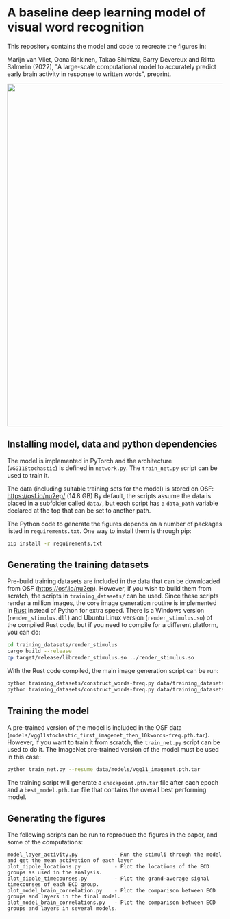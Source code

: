 # A baseline deep learning model of visual word recognition

This repository contains the model and code to recreate the figures in:

Marijn van Vliet, Oona Rinkinen, Takao Shimizu, Barry Devereux and Riitta Salmelin (2022), "A large-scale computational model to accurately predict early brain activity in response to written words", preprint.

<img src="figures/results.png" width="800">


## Installing model, data and python dependencies

The model is implemented in PyTorch and the architecture (`VGG11Stochastic`) is defined in `network.py`. The `train_net.py` script can be used to train it.

The data (including suitable training sets for the model) is stored on OSF: https://osf.io/nu2ep/ (14.8 GB)
By default, the scripts assume the data is placed in a subfolder called `data/`, but each script has a `data_path` variable declared at the top that can be set to another path.

The Python code to generate the figures depends on a number of packages listed in `requirements.txt`. One way to install them is through pip:

```bash
pip install -r requirements.txt
```


## Generating the training datasets

Pre-build training datasets are included in the data that can be downloaded from OSF (https://osf.io/nu2ep).
However, if you wish to build them from scratch, the scripts in `training_datasets/` can be used.
Since these scripts render a million images, the core image generation routine is implemented in [Rust](https://www.rust-lang.org/) instead of Python for extra speed.
There is a Windows version (`render_stimulus.dll`) and Ubuntu Linux version (`render_stimulus.so`) of the compiled Rust code, but if you need to compile for a different platform, you can do:

```bash
cd training_datasets/render_stimulus
cargo build --release
cp target/release/librender_stimulus.so ../render_stimulus.so
```

With the Rust code compiled, the main image generation script can be run:

```bash
python training_datasets/construct_words-freq.py data/training_datasets/10kwords-freq train
python training_datasets/construct_words-freq.py data/training_datasets/10kwords-freq test
```


## Training the model

A pre-trained version of the model is included in the OSF data (`models/vgg11stochastic_first_imagenet_then_10kwords-freq.pth.tar`).
However, if you want to train it from scratch, the `train_net.py` script can be used to do it.
The ImageNet pre-trained version of the model must be used in this case:

```bash
python train_net.py --resume data/models/vgg11_imagenet.pth.tar
```

The training script will generate a `checkpoint.pth.tar` file after each epoch and a `best_model.pth.tar` file that contains the overall best performing model.


## Generating the figures

The following scripts can be run to reproduce the figures in the paper, and some of the computations:

```
model_layer_activity.py            - Run the stimuli through the model and get the mean activation of each layer
plot_dipole_locations.py           - Plot the locations of the ECD groups as used in the analysis.
plot_dipole_timecourses.py         - Plot the grand-average signal timecourses of each ECD group.
plot_model_brain_correlation.py    - Plot the comparison between ECD groups and layers in the final model.
plot_model_brain_correlations.py   - Plot the comparison between ECD groups and layers in several models.
```
